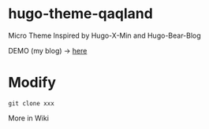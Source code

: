 # hugo-theme-qaqland

Micro Theme Inspired by Hugo-X-Min and Hugo-Bear-Blog

DEMO (my blog) → [here](https://qaq.land)

# Modify

```
git clone xxx
```

More in Wiki
